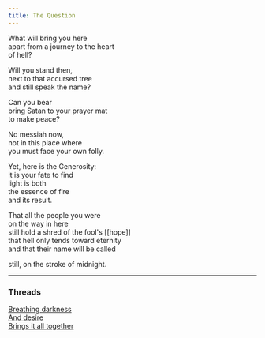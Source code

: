 ```yaml
---
title: The Question
---
```


What will bring you here  
apart from a journey to the heart  
of hell?  
  
Will you stand then,  
next to that accursed tree  
and still speak the name?  
  
Can you bear  
bring Satan to your prayer mat  
to make peace?  
  
No messiah now,  
not in this place where  
you must face your own folly.  
  
Yet, here is the Generosity:  
it is your fate to find  
light is both  
the essence of fire  
and its result.   
  
That all the people you were  
on the way in here  
still hold a shred of the fool's [[hope]]  
that hell only tends toward eternity  
and that their name will be called  
  
still, on the stroke of midnight.    
  
---  

### Threads  

[Breathing darkness](https://thebluebook.co.za/canto-xiii/ladybug-lamplight.html)  
[And desire](https://living.thebluebook.co.za/peace/eternal_flame.html)  
[Brings it all together](https://dyeing.thebluebook.co.za/?stackedPages=%2Feye)

